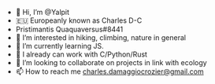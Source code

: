 - 👋 Hi, I’m @Yalpit
- 🇪🇺 Europeanly known as Charles D-C
- Pristimantis Quaquaversus#8441
- 👀 I’m interested in hiking, climbing, nature in general
- 🌱 I’m currently learning JS.
- 🤯 I already can work with C/Python/Rust
- 💞️ I’m looking to collaborate on projects in link with ecology
- 📫 How to reach me charles.damaggiocrozier@gmail.com

<!---
Yalpit/Yalpit is a ✨ special ✨ repository because its `README.md` (this file) appears on your GitHub profile.
You can click the Preview link to take a look at your changes.
--->
